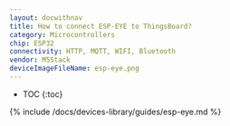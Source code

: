 ```yaml
---
layout: docwithnav
title: How to connect ESP-EYE to ThingsBoard?
category: Microcontrollers
chip: ESP32
connectivity: HTTP, MQTT, WIFI, Bluetooth
vendor: M5Stack
deviceImageFileName: esp-eye.png
---
```


* TOC
{:toc}

{% include /docs/devices-library/guides/esp-eye.md %}
